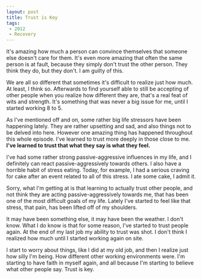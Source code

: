 ```yaml
---
layout: post
title: Trust is Key
tags: 
 - 2012
 - Recovery
---
```


It's amazing how much a person can convince themselves that someone else doesn't care for them.  It's even more amazing that often the same person is at fault, because they simply don't trust the other person.  They think they do, but they don't.  I am guilty of this.  

We are all so different that sometimes it's difficult to realize just how much.  At least, I think so.  Afterwards to find yourself able to still be accepting of other people when you realize how different they are, that's a real feat of wits and strength.  It's something that was never a big issue for me, until I started working 8 to 5.  

As I've mentioned off and on, some rather big life stressors have been happening lately.  They are rather upsetting and sad, and also things not to be delved into here.  However one amazing thing has happened throughout this whole episode.  I've learned to trust more deeply in those close to me.  **I've learned to trust that what they say is what they feel.**

I've had some rather strong passive-aggressive influences in my life, and I definitely can react passive-aggressively towards others.  I also have a horrible habit of stress eating.  Today, for example, I had a serious craving for cake after an event related to all of this stress.  I ate some cake, I admit it.  

Sorry, what I'm getting at is that learning to actually trust other people, and not think they are acting passive-aggressively towards me, that has been one of the most difficult goals of my life.  Lately I've started to feel like that stress, that pain, has been lifted off of my shoulders.  

It may have been something else, it may have been the weather.  I don't know.  What I do know is that for some reason, I've started to trust people again.  At the end of my last job my ability to trust was shot.  I don't think I realized how much until I started working again on site.  

I start to worry about things, like I did at my old job, and then I realize just how silly I'm being.  How different other working environments were.  I'm starting to have faith in myself again, and all because I'm starting to believe what other people say.  Trust is key.  
